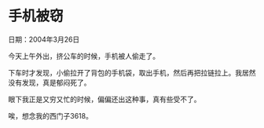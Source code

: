 # 手机被窃

日期：2004年3月26日

今天上午外出，挤公车的时候，手机被人偷走了。

下车时才发现，小偷拉开了背包的手机袋，取出手机，然后再把拉链拉上。我居然没有发现，真是郁闷死了。

眼下我正是又穷又忙的时候，偏偏还出这种事，真有些受不了。

唉，想念我的西门子3618。

